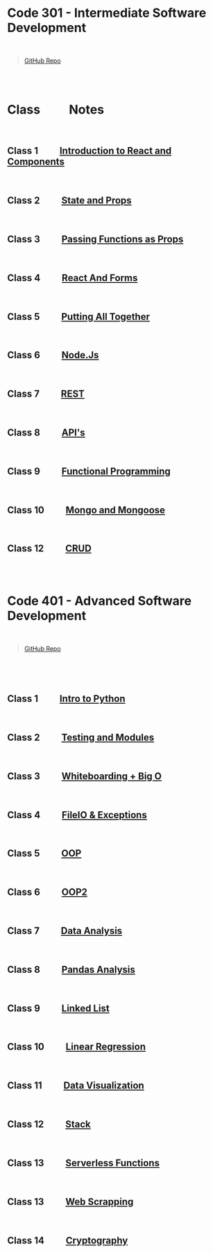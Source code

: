 <br>
<br>


# __Code 301 - Intermediate Software Development__


<br>


> [GitHub Repo](https://github.com/Slow-Res/my-notes)

<br>
<br>

# Class   &nbsp; &nbsp;&nbsp; &nbsp; &nbsp;    Notes

<br>

##  Class 1    &nbsp; &nbsp;&nbsp; &nbsp; &nbsp;     [ Introduction to React and Components](React.md)

<br>

##  Class 2    &nbsp; &nbsp;&nbsp; &nbsp; &nbsp;     [ State and Props](ReactProps.md)


<br>

##  Class 3    &nbsp; &nbsp;&nbsp; &nbsp; &nbsp;     [ Passing Functions as Props](ReactFunProps.md)

<br>

##  Class 4    &nbsp; &nbsp;&nbsp; &nbsp; &nbsp;     [ React And Forms ](ReactNForms.md)

<br>

##  Class 5    &nbsp; &nbsp;&nbsp; &nbsp; &nbsp;     [ Putting All Together ](puttingTogether.md)

<br>

##  Class 6    &nbsp; &nbsp;&nbsp; &nbsp; &nbsp;     [ Node.Js ](NodeJs.md)

<br>

##  Class 7    &nbsp; &nbsp;&nbsp; &nbsp; &nbsp;     [ REST ](Requests.md)

<br>

##  Class 8    &nbsp; &nbsp;&nbsp; &nbsp; &nbsp;     [ API's ](APIs.md)


<br>

##  Class 9    &nbsp; &nbsp;&nbsp; &nbsp; &nbsp;     [Functional Programming ]( FuncProg.md)

<br>

##  Class 10    &nbsp; &nbsp;&nbsp; &nbsp; &nbsp;     [  Mongo and Mongoose ]( mongo.md)

<br>

##  Class 12    &nbsp; &nbsp;&nbsp; &nbsp; &nbsp;     [  CRUD ]( CRUD.md)





<br>
<br>


# __Code 401 - Advanced Software Development__


<br>


> [GitHub Repo](https://github.com/Slow-Res/my-notes)

<br>
<br>



<br>

##  Class 1    &nbsp; &nbsp;&nbsp; &nbsp; &nbsp;     [  Intro to Python ]( introPython.md)



<br>

##  Class 2    &nbsp; &nbsp;&nbsp; &nbsp; &nbsp;     [  Testing and Modules ]( testingModules.md)


<br>

##  Class 3    &nbsp; &nbsp;&nbsp; &nbsp; &nbsp;     [  Whiteboarding + Big O ]( bigo.md)

<br>

##  Class 4    &nbsp; &nbsp;&nbsp; &nbsp; &nbsp;     [  FileIO & Exceptions ]( files.md)


<br>

##  Class 5    &nbsp; &nbsp;&nbsp; &nbsp; &nbsp;     [  OOP ]( oop.md)

<br>

##  Class 6    &nbsp; &nbsp;&nbsp; &nbsp; &nbsp;     [  OOP2 ]( oop2.md)


<br>

##  Class 7    &nbsp; &nbsp;&nbsp; &nbsp; &nbsp;     [  Data Analysis ](numpy.md)



<br>

##  Class 8    &nbsp; &nbsp;&nbsp; &nbsp; &nbsp;     [ Pandas Analysis ](Pandas.md)


<br>

##  Class 9    &nbsp; &nbsp;&nbsp; &nbsp; &nbsp;     [ Linked List ](LinkedList.md)

<br>

##  Class 10    &nbsp; &nbsp;&nbsp; &nbsp; &nbsp;     [ Linear Regression ](linear.md)


<br>

##  Class 11    &nbsp; &nbsp;&nbsp; &nbsp; &nbsp;     [ Data Visualization ](seaborn.md)


<br>

##  Class 12    &nbsp; &nbsp;&nbsp; &nbsp; &nbsp;     [ Stack](stack.md)


<br>

##  Class 13    &nbsp; &nbsp;&nbsp; &nbsp; &nbsp;     [ Serverless Functions](serverless.md)

<br>

##  Class 13    &nbsp; &nbsp;&nbsp; &nbsp; &nbsp;     [ Web Scrapping ](scrapping.md)


<br>

##  Class 14    &nbsp; &nbsp;&nbsp; &nbsp; &nbsp;     [ Cryptography ](crypto.md)

